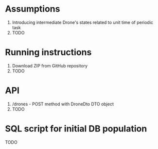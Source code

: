 # Assumptions
1. Introducing intermediate Drone's states related to unit time of periodic task
2. TODO
# Running instructions
1. Download ZIP from GitHub repository
2. TODO
# API
1. /drones - POST method with DroneDto DTO object
2. TODO
# SQL script for initial DB  population
TODO
